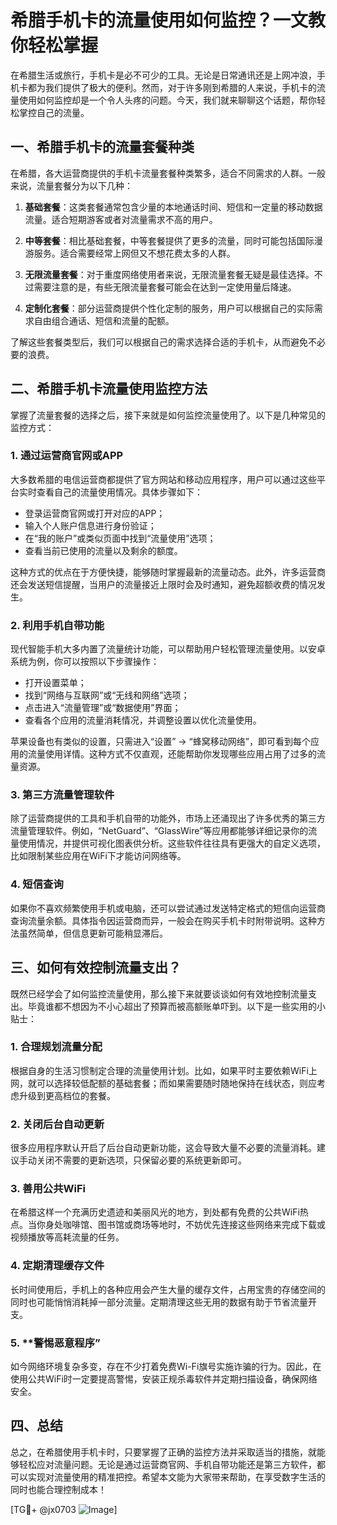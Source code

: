 # 希腊手机卡的流量使用如何监控？一文教你轻松掌握

在希腊生活或旅行，手机卡是必不可少的工具。无论是日常通讯还是上网冲浪，手机卡都为我们提供了极大的便利。然而，对于许多刚到希腊的人来说，手机卡的流量使用如何监控却是一个令人头疼的问题。今天，我们就来聊聊这个话题，帮你轻松掌控自己的流量。

## 一、希腊手机卡的流量套餐种类

在希腊，各大运营商提供的手机卡流量套餐种类繁多，适合不同需求的人群。一般来说，流量套餐分为以下几种：

1. **基础套餐**：这类套餐通常包含少量的本地通话时间、短信和一定量的移动数据流量。适合短期游客或者对流量需求不高的用户。
   
2. **中等套餐**：相比基础套餐，中等套餐提供了更多的流量，同时可能包括国际漫游服务。适合需要经常上网但又不想花费太多的人群。
   
3. **无限流量套餐**：对于重度网络使用者来说，无限流量套餐无疑是最佳选择。不过需要注意的是，有些无限流量套餐可能会在达到一定使用量后降速。

4. **定制化套餐**：部分运营商提供个性化定制的服务，用户可以根据自己的实际需求自由组合通话、短信和流量的配额。

了解这些套餐类型后，我们可以根据自己的需求选择合适的手机卡，从而避免不必要的浪费。

## 二、希腊手机卡流量使用监控方法

掌握了流量套餐的选择之后，接下来就是如何监控流量使用了。以下是几种常见的监控方式：

### 1. **通过运营商官网或APP**

大多数希腊的电信运营商都提供了官方网站和移动应用程序，用户可以通过这些平台实时查看自己的流量使用情况。具体步骤如下：

- 登录运营商官网或打开对应的APP；
- 输入个人账户信息进行身份验证；
- 在“我的账户”或类似页面中找到“流量使用”选项；
- 查看当前已使用的流量以及剩余的额度。

这种方式的优点在于方便快捷，能够随时掌握最新的流量动态。此外，许多运营商还会发送短信提醒，当用户的流量接近上限时会及时通知，避免超额收费的情况发生。

### 2. **利用手机自带功能**

现代智能手机大多内置了流量统计功能，可以帮助用户轻松管理流量使用。以安卓系统为例，你可以按照以下步骤操作：

- 打开设置菜单；
- 找到“网络与互联网”或“无线和网络”选项；
- 点击进入“流量管理”或“数据使用”界面；
- 查看各个应用的流量消耗情况，并调整设置以优化流量使用。

苹果设备也有类似的设置，只需进入“设置” -> “蜂窝移动网络”，即可看到每个应用的流量使用详情。这种方式不仅直观，还能帮助你发现哪些应用占用了过多的流量资源。

### 3. **第三方流量管理软件**

除了运营商提供的工具和手机自带的功能外，市场上还涌现出了许多优秀的第三方流量管理软件。例如，“NetGuard”、“GlassWire”等应用都能够详细记录你的流量使用情况，并提供可视化图表供分析。这些软件往往具有更强大的自定义选项，比如限制某些应用在WiFi下才能访问网络等。

### 4. **短信查询**

如果你不喜欢频繁使用手机或电脑，还可以尝试通过发送特定格式的短信向运营商查询流量余额。具体指令因运营商而异，一般会在购买手机卡时附带说明。这种方法虽然简单，但信息更新可能稍显滞后。

## 三、如何有效控制流量支出？

既然已经学会了如何监控流量使用，那么接下来就要谈谈如何有效地控制流量支出。毕竟谁都不想因为不小心超出了预算而被高额账单吓到。以下是一些实用的小贴士：

### 1. **合理规划流量分配**

根据自身的生活习惯制定合理的流量使用计划。比如，如果平时主要依赖WiFi上网，就可以选择较低配额的基础套餐；而如果需要随时随地保持在线状态，则应考虑升级到更高档位的套餐。

### 2. **关闭后台自动更新**

很多应用程序默认开启了后台自动更新功能，这会导致大量不必要的流量消耗。建议手动关闭不需要的更新选项，只保留必要的系统更新即可。

### 3. **善用公共WiFi**

在希腊这样一个充满历史遗迹和美丽风光的地方，到处都有免费的公共WiFi热点。当你身处咖啡馆、图书馆或商场等地时，不妨优先连接这些网络来完成下载或视频播放等高耗流量的任务。

### 4. **定期清理缓存文件**

长时间使用后，手机上的各种应用会产生大量的缓存文件，占用宝贵的存储空间的同时也可能悄悄消耗掉一部分流量。定期清理这些无用的数据有助于节省流量开支。

### 5. **警惕恶意程序”

如今网络环境复杂多变，存在不少打着免费Wi-Fi旗号实施诈骗的行为。因此，在使用公共WiFi时一定要提高警惕，安装正规杀毒软件并定期扫描设备，确保网络安全。

## 四、总结

总之，在希腊使用手机卡时，只要掌握了正确的监控方法并采取适当的措施，就能够轻松应对流量问题。无论是通过运营商官网、手机自带功能还是第三方软件，都可以实现对流量使用的精准把控。希望本文能为大家带来帮助，在享受数字生活的同时也能合理控制成本！

[TG💪+ @jx0703 ![Image](https://github.com/user-attachments/assets/dbca1d08-cadb-493c-b0ec-ad6f7a83f270)]
